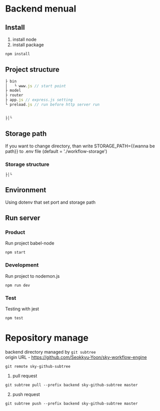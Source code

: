# Backend menual
## Install
1. install node
2. install package
```cmd
npm install
```

## Project structure
```javascript
├ bin
│   └ www.js // start point
├ model
├ router
├ app.js // express.js setting
└ preload.js // run before http server run


├│└
```
## Storage path
If you want to change directory, than write STORAGE_PATH={{wanna be path}} to .env file (default = './workflow-storage')
### Storage structure
```
├│└
```

## Environment
Using dotenv that set port and storage path


## Run server
### Product
Run project babel-node
```
npm start
```
### Development
Run project to nodemon.js
```
npm run dev
```
### Test
Testing with jest
```
npm test
```

# Repository manage
backend directory managed by `git subtree`  
origin URL - https://github.com/Seokkyu-Yoon/sky-workflow-engine
```
git remote sky-github-subtree
```

1. pull request
```
git subtree pull --prefix backend sky-github-subtree master
```
2. push request
```
git subtree push --prefix backend sky-github-subtree master
```